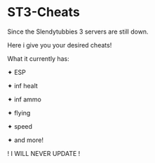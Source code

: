 # ST3-Cheats
<p>Since the Slendytubbies 3 servers are still down.</p>
<p>Here i give you your desired cheats!</p>
<p>  </p>
<p>What it currently has:</p>
<p>✦ ESP</p>
<p>✦ inf healt</p>
<p>✦ inf ammo</p>
<p>✦ flying</p>
<p>✦ speed</p>
<p>✦ and more!</p>

<p>! I WILL NEVER UPDATE !</p>
